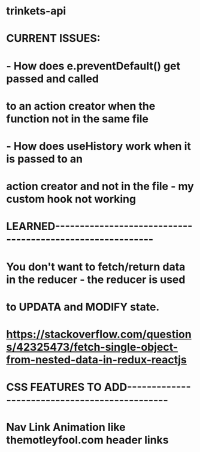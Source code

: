 # trinkets-api

# CURRENT ISSUES:

# - How does e.preventDefault() get passed and called 
#   to an action creator when the function not in the same file

# - How does useHistory work when it is passed to an
#   action creator and not in the file - my custom hook not working

# LEARNED----------------------------------------------------------

# You don't want to fetch/return data in the reducer - the reducer is used 
# to UPDATA and MODIFY state.
# https://stackoverflow.com/questions/42325473/fetch-single-object-from-nested-data-in-redux-reactjs


# CSS FEATURES TO ADD----------------------------------------------
# Nav Link Animation like themotleyfool.com header links

